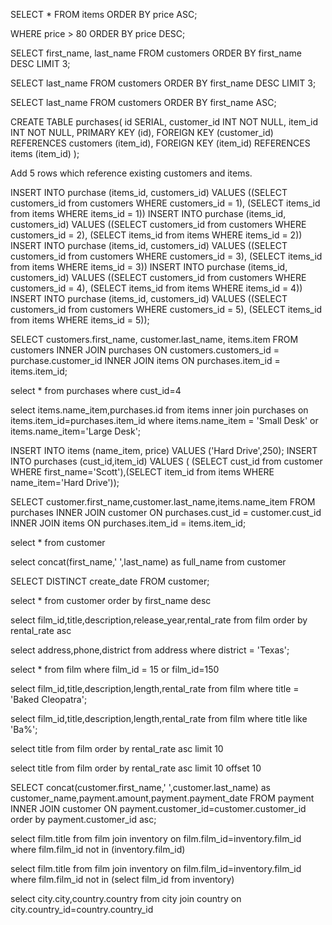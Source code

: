 SELECT * FROM items ORDER BY price ASC;

WHERE price > 80 ORDER BY price DESC;

SELECT first_name, last_name FROM customers ORDER BY first_name DESC LIMIT 3;

SELECT last_name FROM customers ORDER BY first_name DESC LIMIT 3;

SELECT last_name FROM customers ORDER BY first_name ASC;

CREATE TABLE purchases(
id SERIAL,
customer_id INT NOT NULL,
item_id INT NOT NULL,
PRIMARY KEY (id),
FOREIGN KEY (customer_id) REFERENCES customers (item_id),
FOREIGN KEY (item_id) REFERENCES items (item_id)
);

Add 5 rows which reference existing customers and items.

INSERT INTO purchase (items_id, customers_id) VALUES ((SELECT customers_id from customers WHERE customers_id = 1), (SELECT items_id from items WHERE items_id = 1))
INSERT INTO purchase (items_id, customers_id) VALUES ((SELECT customers_id from customers WHERE customers_id = 2), (SELECT items_id from items WHERE items_id = 2))
INSERT INTO purchase (items_id, customers_id) VALUES ((SELECT customers_id from customers WHERE customers_id = 3), (SELECT items_id from items WHERE items_id = 3))
INSERT INTO purchase (items_id, customers_id) VALUES ((SELECT customers_id from customers WHERE customers_id = 4), (SELECT items_id from items WHERE items_id = 4))
INSERT INTO purchase (items_id, customers_id) VALUES ((SELECT customers_id from customers WHERE customers_id = 5), (SELECT items_id from items WHERE items_id = 5));


SELECT customers.first_name, customer.last_name, items.item FROM customers
INNER JOIN purchases
ON customers.customers_id = purchase.customer_id
INNER JOIN items
ON purchases.item_id = items.item_id;


select * from purchases where cust_id=4

select items.name_item,purchases.id from items inner join purchases on items.item_id=purchases.item_id where items.name_item = 'Small Desk' or items.name_item='Large Desk';

INSERT INTO items (name_item, price) VALUES ('Hard Drive',250); INSERT INTO purchases (cust_id,item_id) VALUES ( (SELECT cust_id from customer WHERE first_name='Scott'),(SELECT item_id from items WHERE name_item='Hard Drive'));

SELECT customer.first_name,customer.last_name,items.name_item FROM purchases INNER JOIN customer ON purchases.cust_id = customer.cust_id INNER JOIN items ON purchases.item_id = items.item_id;

select * from customer

select concat(first_name,' ',last_name) as full_name from customer

SELECT DISTINCT create_date FROM customer;

select * from customer order by first_name desc

select film_id,title,description,release_year,rental_rate from film order by rental_rate asc

select address,phone,district from address where district = 'Texas';

select * from film where film_id = 15 or film_id=150

select film_id,title,description,length,rental_rate from film where title = 'Baked Cleopatra';

select film_id,title,description,length,rental_rate from film where title like 'Ba%';

select title from film order by rental_rate asc limit 10

select title from film order by rental_rate asc limit 10 offset 10

SELECT concat(customer.first_name,' ',customer.last_name) as customer_name,payment.amount,payment.payment_date FROM payment INNER JOIN customer ON payment.customer_id=customer.customer_id order by payment.customer_id asc;

select film.title from film join inventory on film.film_id=inventory.film_id where film.film_id not in (inventory.film_id)

select film.title from film join inventory on film.film_id=inventory.film_id where film.film_id not in (select film_id from inventory)

select city.city,country.country from city join country on city.country_id=country.country_id
